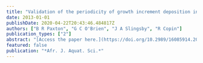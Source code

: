 ```yaml
---
title: "Validation of the periodicity of growth increment deposition in otoliths from the larval and early juvenile stages of two cyprinids from the Orange--Vaal river system, South Africa"
date: 2013-01-01
publishDate: 2020-04-22T20:43:46.484817Z
authors: ["B R Paxton", "G C O'Brien", "J A Slingsby", "R Copin"]
publication_types: ["2"]
abstract: "[Access the paper here.](https://doi.org/10.2989/16085914.2013.775107) This study tested the hypothesis that growth increments in larval largemouth yellowfish Labeobarbus kimberleyensis and smallmouth yellowfish L. aeneus from the Orange--Vaal river system, South Africa, are deposited daily. The periodicity of increment formation was determined by regular sampling and counting of increments deposited in the otoliths collected from a total of 52 smallmouth and 41 largemouth laboratory-reared larvae. Increments were counted using a compound light microscope under transmitted light at 100 …"
featured: false
publication: "*Afr. J. Aquat. Sci.*"
---
```


